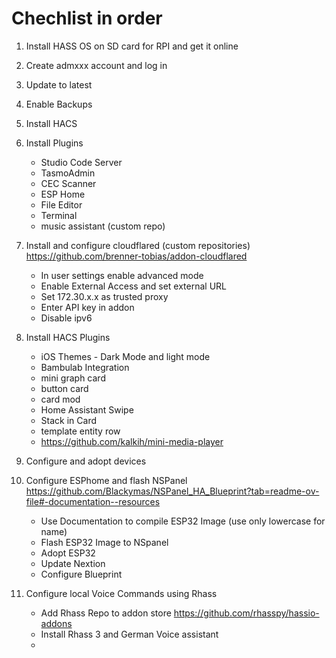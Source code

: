 # Chechlist in order

1. Install HASS OS on SD card for RPI and get it online

2. Create admxxx account and log in

3. Update to latest

4. Enable Backups

5. Install HACS

6. Install Plugins
    - Studio Code Server
    - TasmoAdmin
    - CEC Scanner
    - ESP Home
    - File Editor
    - Terminal
    - music assistant (custom repo)
      
7. Install and configure cloudflared (custom repositories) https://github.com/brenner-tobias/addon-cloudflared
    - In user settings enable advanced mode
    - Enable External Access and set external URL
    - Set 172.30.x.x as trusted proxy
    - Enter API key in addon
    - Disable ipv6
      
8. Install HACS Plugins
    - iOS Themes - Dark Mode and light mode
    - Bambulab Integration
    - mini graph card
    - button card
    - card mod
    - Home Assistant Swipe
    - Stack in Card
    - template entity row
    - https://github.com/kalkih/mini-media-player
      
9. Configure and adopt devices

10. Configure ESPhome and flash NSPanel https://github.com/Blackymas/NSPanel_HA_Blueprint?tab=readme-ov-file#-documentation--resources
    - Use Documentation to compile ESP32 Image (use only lowercase for name)
    - Flash ESP32 Image to NSpanel
    - Adopt ESP32
    - Update Nextion
    - Configure Blueprint

11. Configure local Voice Commands using Rhass
    - Add Rhass Repo to addon store https://github.com/rhasspy/hassio-addons
    - Install Rhass 3 and German Voice assistant
    - 
